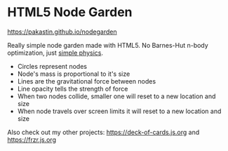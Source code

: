# HTML5 Node Garden

https://pakastin.github.io/nodegarden

Really simple node garden made with HTML5. No Barnes-Hut n-body optimization, just [simple physics](https://github.com/pakastin/nodegarden/blob/master/scripts/index.js#L102).

- Circles represent nodes
- Node's mass is proportional to it's size
- Lines are the gravitational force between nodes
- Line opacity tells the strength of force
- When two nodes collide, smaller one will reset to a new location and size
- When node travels over screen limits it will reset to a new location and size

Also check out my other projects: https://deck-of-cards.js.org and https://frzr.js.org
